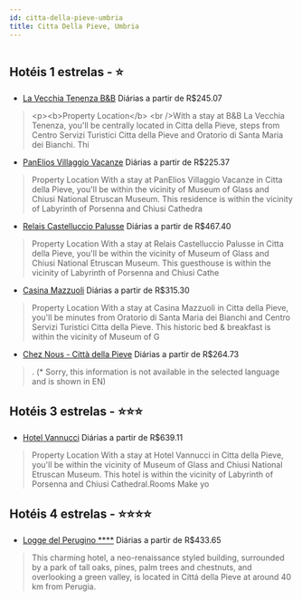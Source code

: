 ```yaml
---
id: citta-della-pieve-umbria
title: Citta Della Pieve, Umbria
---
```


<center><img src="http://photos.hotelbeds.com/giata/08/088493/088493a_hb_a_004.jpg" alt="" /></center>


## Hotéis 1 estrelas - ⭐️

-    [La Vecchia Tenenza B&B](https://www.hurb.com/hoteis/citta-della-pieve/la-vecchia-tenenza-b-b-JNP-JP039950?cmp=18055) Diárias a partir de R$245.07
   > &lt;p&gt;&lt;b&gt;Property Location&lt;/b&gt; &lt;br /&gt;With a stay at B&amp;B La Vecchia Tenenza, you&apos;ll be centrally located in Citta della Pieve, steps from Centro Servizi Turistici Citta della Pieve and Oratorio di Santa Maria dei Bianchi.  Thi
-    [PanElios Villaggio Vacanze](https://www.hurb.com/hoteis/citta-della-pieve/panelios-villaggio-vacanze-JNP-JP319128?cmp=18055) Diárias a partir de R$225.37
   > Property Location With a stay at PanElios Villaggio Vacanze in Citta della Pieve, you&apos;ll be within the vicinity of Museum of Glass and Chiusi National Etruscan Museum. This residence is within the vicinity of Labyrinth of Porsenna and Chiusi Cathedra
-    [Relais Castelluccio Palusse](https://www.hurb.com/hoteis/citta-della-pieve/relais-castelluccio-palusse-JNP-JP323252?cmp=18055) Diárias a partir de R$467.40
   > Property Location With a stay at Relais Castelluccio Palusse in Citta della Pieve, you&apos;ll be within the vicinity of Museum of Glass and Chiusi National Etruscan Museum.  This guesthouse is within the vicinity of Labyrinth of Porsenna and Chiusi Cathe
-    [Casina Mazzuoli](https://www.hurb.com/hoteis/citta-della-pieve/casina-mazzuoli-JNP-JP185222?cmp=18055) Diárias a partir de R$315.30
   > Property Location With a stay at Casina Mazzuoli in Citta della Pieve, you&apos;ll be minutes from Oratorio di Santa Maria dei Bianchi and Centro Servizi Turistici Citta della Pieve.  This historic bed &amp; breakfast is within the vicinity of Museum of G
-    [Chez Nous - Città della Pieve](https://www.hurb.com/hoteis/citta-della-pieve/chez-nous-citta-della-pieve-JNP-JP00756Y?cmp=18055) Diárias a partir de R$264.73
   > . (* Sorry, this information is not available in the selected language and is shown in EN) 

## Hotéis 3 estrelas - ⭐️⭐️⭐️

-    [Hotel Vannucci](https://www.hurb.com/hoteis/citta-della-pieve/hotel-vannucci-JNP-JP383772?cmp=18055) Diárias a partir de R$639.11
   > Property Location With a stay at Hotel Vannucci in Citta della Pieve, you&apos;ll be within the vicinity of Museum of Glass and Chiusi National Etruscan Museum.  This hotel is within the vicinity of Labyrinth of Porsenna and Chiusi Cathedral.Rooms Make yo

## Hotéis 4 estrelas - ⭐️⭐️⭐️⭐️

-    [Logge del Perugino ****](https://www.hurb.com/hoteis/citta-della-pieve/logge-del-perugino-JNP-JP044811?cmp=18055) Diárias a partir de R$433.65
   > This charming hotel, a neo-renaissance styled building, surrounded by a park of tall oaks, pines, palm trees and chestnuts, and overlooking a green valley, is located in Cittá della Pieve at around 40 km from Perugia.
